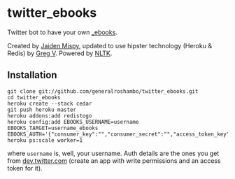 # twitter_ebooks

Twitter bot to have your own [_ebooks](https://twitter.com/#!/horse_ebooks).

Created by [Jaiden Mispy](https://github.com/mispy), updated to use hipster technology (Heroku & Redis) by [Greg V](https://github.com/myfreeweb). Powered by [NLTK](http://www.nltk.org/).

## Installation

```shell
git clone git://github.com/generalroshambo/twitter_ebooks.git
cd twitter_ebooks
heroku create --stack cedar
git push heroku master
heroku addons:add redistogo
heroku config:add EBOOKS_USERNAME=username EBOOKS_TARGET=username_ebooks EBOOKS_AUTH='{"consumer_key":"","consumer_secret":"","access_token_key":"","access_token_secret":""}'
heroku ps:scale worker=1
```

where `username` is, well, your username. Auth details are the ones you get from [dev.twitter.com](https://dev.twitter.com) (create an app with write permissions and an access token for it).
